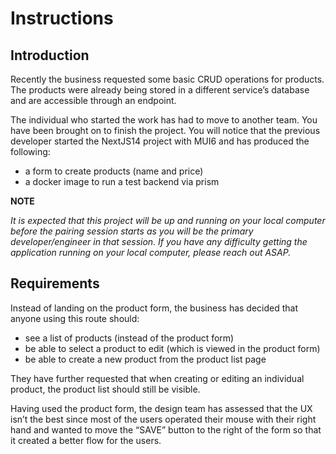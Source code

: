 # Instructions

## Introduction

Recently the business requested some basic CRUD operations for products. The products were already being stored in a different service’s database and are accessible through an endpoint.

The individual who started the work has had to move to another team. You have been brought on to finish the project.
You will notice that the previous developer started the NextJS14 project with MUI6 and has produced the following:

- a form to create products (name and price)
- a docker image to run a test backend via prism

**NOTE**

*It is expected that this project will be up and running on your local computer before the pairing session starts as you will be the primary developer/engineer in that session. If you have any difficulty getting the application running on your local computer, please reach out ASAP.*

## Requirements

Instead of landing on the product form, the business has decided that anyone using this route should:

- see a list of products (instead of the product form)
- be able to select a product to edit (which is viewed in the product form)
- be able to create a new product from the product list page

They have further requested that when creating or editing an individual product, the product list should still be visible.

Having used the product form, the design team has assessed that the UX isn’t the best since most of the users operated their mouse with their right hand and wanted to move the “SAVE” button to the right of the form so that it created a better flow for the users.